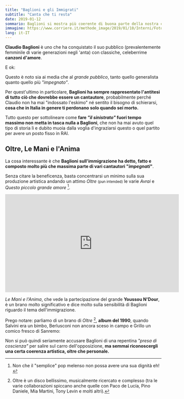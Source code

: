 ```yaml
---
title: "Baglioni e gli Immigrati"
subtitle: "Canta che ti resta"
date: 2019-01-12
sommario: Baglioni si mostra più coerente di buona parte della nostra classe dirigente
immagine: https://www.corriere.it/methode_image/2019/01/10/Interni/Foto%20Interni%20-%20Trattate/765e66444f0659dc397e7b1645025a05-kkv-U3090481018186ZQG-656x492@Corriere-Web-Sezioni.jpg
lang: it-IT
---
```


**Claudio Baglioni** è uno che ha conquistato il suo pubblico (prevalentemente femminile di varie generazioni negli 'anta) con classiche, celeberrime **canzoni d'amore**. 

E ok: 

Questo è noto sia ai media che al _grande pubblico_, tanto quello generalista quanto quello più _"impegnato"_.

Per quest'ultimo in particolare, **Baglioni ha sempre rappresentato l'antitesi di tutto ciò che dovrebbe essere un cantautore**, probabilmente perché Claudio non ha mai "indossato l'eskimo" né sentito il bisogno di schierarsi, **cosa che in Italia in genere ti perdonano solo quando sei morto.** 

Tutto questo per sottolineare come **fare _"il sinistrato"_ fuori tempo massimo non metta in tasca nulla a Baglioni**, che non ha mai avuto quel tipo di storia lì e dubito muoia dalla voglia d'ingraziarsi questo o quel partito per avere un posto fisso in RAI.

## Oltre, Le Mani e l'Anima

La cosa interessante è che **Baglioni sull'immigrazione ha detto, fatto e composto molto più che massima parte di vari cantautori "_impegnati_"**.

Senza citare la beneficenza, basta concentrarsi un minimo sulla sua produzione artistica andando un attimo _Oltre_ <small>(pun intended)</small> le varie _Avrai_ e _Questo piccolo grande amore_ [^canzonette].

[^canzonette]: Non che il "semplice" pop melenso non possa avere una sua dignità eh!

<iframe width="560" height="315" src="https://www.youtube.com/embed/aNMdU0gdETc" frameborder="0" allow="accelerometer; autoplay; encrypted-media; gyroscope; picture-in-picture" allowfullscreen></iframe>

_Le Mani e l'Anima_, che vede la partecipazione del grande **Youssou N'Dour**, è un brano molto significativo e dice molto sulla sensibilità di Baglioni riguardo il tema dell'immigrazione.

Prego notare: parliamo di un brano di _Oltre_ [^oltre], **album del 1990**, quando Salvini era un bimbo, Berlusconi non ancora sceso in campo e Grillo un comico fresco di Sanremo:

Non si può quindi seriamente accusare Baglioni di una repentina _"presa di coscienza"_ per salire sul carro dell'opposizione, **ma semmai riconoscergli una certa coerenza artistica, oltre che personale.**

[^oltre]: Oltre è un disco bellissimo, musicalmente ricercato e complesso (tra le varie collaborazioni spiccano anche quelle con Paco de Lucía, Pino Daniele, Mia Martini, Tony Levin e molti altri).